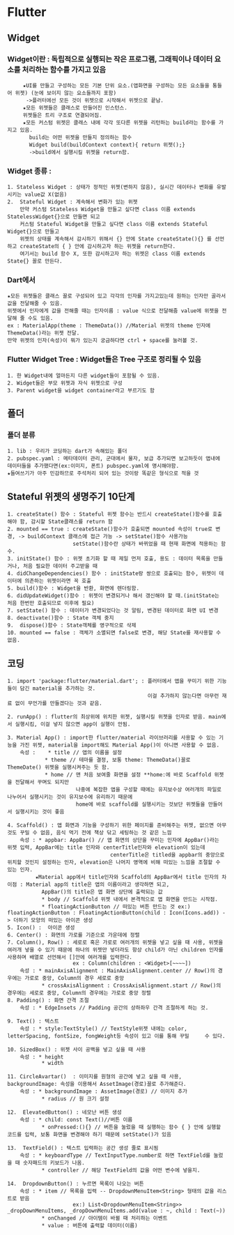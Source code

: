 # Flutter

## Widget
### Widget이란 : 독립적으로 실행되는 작은 프로그램, 그래픽이나 데이터 요소를 처리하는 함수를 가지고 있음
	     ★UI를 만들고 구성하는 모든 기본 단위 요소.(앱화면을 구성하는 모든 요소들을 통들어 위젯) (눈에 보이지 않는 요소들까지 포함)
	      ->플러터에선 모든 것이 위젯으로 시작해서 위젯으로 끝남. 
	     ★모든 위젯들은 클래스로 만들어진 인스턴스.
	     위젯들은 트리 구조로 연결되어짐.
	     ★모든 커스텀 위젯은 클래스 내에 각각 또다른 위젯을 리턴하는 build라는 함수를 가지고 있음. 
		   build는 어떤 위젯을 만들지 정의하는 함수 
		   Widget build(buildContext context){ return 위젯();}
	       ->build에서 실행시킬 위젯을 return함.

### Widget 종류 : 
	1. Stateless Widget : 상태가 정적인 위젯(변하지 않음), 실시간 데이터나 변화를 유발시키는 value값 X(없음)
	2.  Stateful Widget : 계속해서 변화가 있는 위젯
	    만약 커스텀 Stateless Widget을 만들고 싶다면 class 이름 extends StatelessWidget{}으로 만들면 되고 
		커스텀 Stateful Widget을 만들고 싶다면 class 이름 extends Stateful Widget{}으로 만들고 
		위젯의 상태를 계속해서 감시하기 위해서 {} 안에 State createState(){} 를 선언하고 createState의 { } 안에 감시하고자 하는 위젯을 return한다. 
		여기서는 build 함수 X, 또한 감시하고자 하는 위젯은 class 이름 extends State{} 꼴로 만든다.
### Dart에서
   	★모든 위젯들은 클래스 꼴로 구성되어 있고 각각의 인자를 가지고있는데 원하는 인자만 골라서 값을 전달해줄 수 있음.
	위젯에서 인자에게 값을 전해줄 때는 인자이름 : value 식으로 전달해줌 value에 위젯을 전달해 줄 수도 있음.
	ex : MaterialApp(theme : ThemeData()) //Material 위젯의 theme 인자에 ThemeData()라는 위젯 전달.
   	만약 위젯의 인자(속성)이 뭐가 있는지 궁금하다면 ctrl + space를 눌러볼 것.


### Flutter Widget Tree : Widget들은 Tree 구조로 정리될 수 있음
	1. 한 Widget내에 얼마든지 다른 widget들이 포함될 수 있음.
	2. Widget들은 부모 위젯과 자식 위젯으로 구성
	3. Parent widget을 widget container라고 부르기도 함

## 폴더
### 폴더 분류
	1. lib : 우리가 코딩하는 dart가 속해있는 폴더
	2. pubspec.yaml : 메타데이터 관리, 군대에서 물자, 보급 추가되면 보고하듯이 앱내에 데이터들을 추가했다면(ex:이미지, 폰트) pubspec.yaml에 명시해야함. 
	★들여쓰기가 아주 민감하므로 주석처리 되어 있는 것이랑 똑같은 형식으로 적을 것



## Stateful 위젯의 생명주기 10단계
	1. createState() 함수 : Stateful 위젯 함수는 반드시 createState()함수를 호출해야 함, 감시할 State클래스를 return 함
	2. mounted == true : createState()함수가 호출되면 mounted 속성이 true로 변경, -> buildContext 클래스에 접근 가능 -> setState()함수 사용가능 
   						 setState()함수란 상태가 바뀌었을 때 현재 화면에 적용하는 함수.
	3. initState() 함수 : 위젯 초기화 할 때 제일 먼저 호출, 용도 : 데이터 목록을 만들거나, 처음 필요한 데이터 주고받을 때
	4. didChangeDependencies() 함수 : initState랑 쌍으로 호출되는 함수, 위젯이 데이터에 의존하는 위젯이라면 꼭 호출
	5. build()함수 : Widget을 반환, 화면에 렌더링함.
	6. didUpdateWidget()함수 : 위젯이 변경되거나 해서 갱신해야 할 때.(initState는 처음 한번만 호출되므로 이후에 필요)
	7. setState() 함수 : 데이터가 변경되었다는 것 알림, 변경된 데이터로 화면 UI 변경
	8. deactivate()함수 : State 객체 중지
	9.  dispose()함수 : State객체를 영구적으로 삭제
	10. mounted == false : 객체가 소멸되면 false로 변경, 해당 State를 재사용할 수 없음.

## 코딩
	1. import 'package:flutter/material.dart'; : 플러터에서 앱을 꾸미기 위한 기능들이 담긴 material을 추가하는 것. 
   												 이걸 추가하지 않는다면 아무런 재료 없이 무언가를 만들겠다는 것과 같음.

	2. runApp() : flutter의 최상위에 위치한 위젯, 실행시킬 위젯을 인자로 받음. main에서 실행시킴, 이걸 넣지 않으면 app이 실행이 안됨. 

	3. Material App() : import한 flutter/material 라이브러리를 사용할 수 있는 기능을 가진 위젯, material을 import해도 Material App()이 아니면 사용할 수 없음.
	    속성 : 	* title // 앱의 이름을 설정
         		* theme // 테마를 결정, 보통 theme: ThemeData()꼴로 ThemeDate() 위젯을 실행시켜주는 듯 함.
     		    * home // 맨 처음 보여줄 화면을 설정 **home:에 바로 Scaffold 위젯을 전달해서 꾸며도 되지만 
  						  나중에 복잡한 앱을 구성할 때에는 유지보수상 여러개의 파일로 나누어서 실행시키는 것이 유지보수에 유리하기 때문에
						  home에 바로 scaffold를 실행시키는 것보단 위젯들을 만들어서 실행시키는 것이 좋음

	4. Scaffold() : 앱 화면과 기능을 구성하기 위한 페이지를 준비해주는 위젯, 없으면 아무것도 꾸밀 수 없음, 음식 먹기 전에 책상 닦고 세팅하는 것 같은 느낌
 	    속성 : * appbar: AppBar() // 앱 화면의 상단을 꾸미는 인자에 AppBar()라는 위젯 입력, AppBar에는 title 인자와 centerTitle인자와 elevation이 있는데 
	  	  	   					     centerTitle은 titled을 appbar의 중앙으로 위치할 것인지 설정하는 인자, elevation은 나머지 영역에 비해 떠있는 느낌을 조절할 수 있는 인자.
	    	 ★Material app에서 title인자와 Scaffold의 AppBar에서 title 인자의 차이점 : Material app의 title은 앱의 이름이라고 생각하면 되고,
			   AppBar()의 title은 앱 화면 상단에 출력되는 값
	           * body // Scaffold 위젯 내에서 본격적으로 앱 화면을 만드는 시작점.
	           * floatingActionButton // 떠있는 버튼 만드는 것 ex:) floatingActionButton : FloatingActionButton(child : Icon(Icons.add)) -> 더하기 모양의 떠있는 아이콘 생성
	5. Icon() :  아이콘 생성
	6. Center() : 화면의 가로를 기준으로 가운데에 정렬
	7. Column(), Row() : 세로로 혹은 가로로 여러개의 위젯을 넣고 싶을 때 사용, 위젯을 여러개 넣을 수 있기 때문에 하나의 위젯만 넣더라도 항상 child가 아닌 children 인자를 					  사용하며 배열로 선언해서 []안에 여러개를 입력한다.
	    				 ex : Column(children : <Widget>[~~~~])
	    속성 : * mainAxisAlignment : MainAxisAlignment.center // Row()의 경우에는 가로로 중앙, Column의 경우 세로로 중앙
	    	   * crossAxisAlignment : CrossAxisAlignment.start // Row()의 경우에는 세로로 중앙, Column의 경우에는 가로로 중앙 정렬
	8. Padding() : 화면 간격 조절
		속성 : * EdgeInsets // Padding 공간의 상하좌우 간격 조절하게 하는 것.

	9. Text() : 텍스트
		속성 : * style:TextStyle() // TextStyle위젯 내에는 color, letterSpacing, fontSize, fongWeight등 속성이 있고 이를 통해 꾸밀 	수 있다.

	10. SizedBox() : 위젯 사이 공백을 넣고 싶을 때 사용
		속성 : * height
	    	   * width

	11. CircleAvartar()  : 이미지를 원형의 공간에 넣고 싶을 때 사용, backgroundImage: 속성을 이용해서 AssetImage(경로)꼴로 추가해준다.
		속성 : * backgroundImage : AssetImage(경로) // 이미지 추가
    	       * radius // 원 크기 설정

    12.  ElevatedButton() : 네모난 버튼 생성
		속성 : * child: const Text()//버튼 이름
	           * onPressed:(){} // 버튼을 눌렀을 때 실행하는 함수 { } 안에 실행할 코드를 입력, 보통 화면을 변경해야 하기 때문에 setState()가 있음

	13.  TextField() : 텍스트 입력하는 공간 생성 줄로 표시됨
		속성 : * keyboardType // TextInputType.number로 하면 TextField를 눌렀을 때 숫자패드의 키보드가 나옴.
	    	   * controller // 해당 TextField의 값을 어떤 변수에 넣을지.

	14.  DropdownButton() : 누르면 목록이 나오는 버튼
		속성 : * item // 목록을 입력 -- DropdownMenuItem<String> 형태의 값을 리스트로 받음
						 ex:) List<DropdownMenuItem<String>> _dropDownMenuItems, _dropDownMenuItems.add(value : ~, child : Text(~))
     	       * onChanged // 아이템이 바뀔 때 처리하는 이벤트
	           * value : 버튼에 출력할 데이터(이름)

